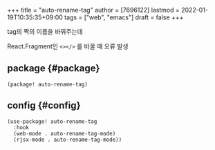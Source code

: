 +++
title = "auto-rename-tag"
author = [7696122]
lastmod = 2022-01-19T10:35:35+09:00
tags = ["web", "emacs"]
draft = false
+++

tag의 짝의 이름을 바꿔주는데  

React.Fragment인 `<></>` 를 바꿀 때 오류 발생  


## package {#package}

```elisp
(package! auto-rename-tag)
```


## config {#config}

```elisp
(use-package! auto-rename-tag
  :hook
  (web-mode . auto-rename-tag-mode)
  (rjsx-mode . auto-rename-tag-mode))
```
